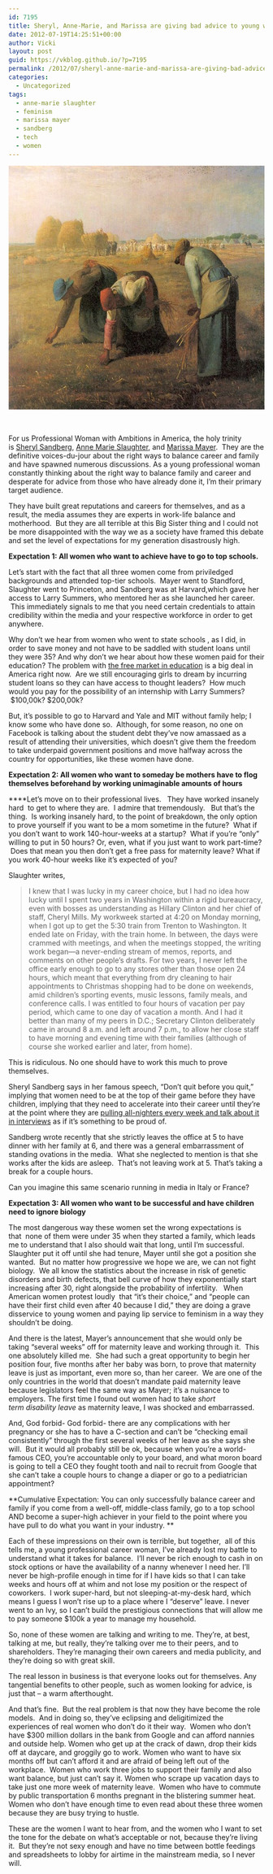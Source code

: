```yaml
---
id: 7195
title: Sheryl, Anne-Marie, and Marissa are giving bad advice to young women who desperately need good advice
date: 2012-07-19T14:25:51+00:00
author: Vicki
layout: post
guid: https://vkblog.github.io/?p=7195
permalink: /2012/07/sheryl-anne-marie-and-marissa-are-giving-bad-advice-to-young-women-who-desperately-need-good-advice/
categories:
  - Uncategorized
tags:
  - anne-marie slaughter
  - feminism
  - marissa mayer
  - sandberg
  - tech
  - women
---
```

<p style="text-align: center;">
  <a href="https://raw.githubusercontent.com/vkblog/vkblog.github.io/master/public/img/2012/07/750px-Millet_Gleaners.jpeg"><img class="aligncenter  wp-image-7196" title="750px-Millet_Gleaners" src="https://raw.githubusercontent.com/vkblog/vkblog.github.io/master/public/img/2012/07/750px-Millet_Gleaners.jpeg" alt="" width="600" height="480" /></a>
</p>

&nbsp;

For us Professional Woman with Ambitions in America, the holy trinity is <a href="http://www.ted.com/talks/sheryl_sandberg_why_we_have_too_few_women_leaders.html" target="_blank">Sheryl Sandberg</a>, <a href="http://www.theatlantic.com/magazine/archive/2012/07/why-women-still-can-8217-t-have-it-all/9020/" target="_blank">Anne Marie Slaughter</a>, and <a href="http://nymag.com/daily/intel/2012/07/mayer-yahoos-new-ceo-reveals-shes-pregnant.html" target="_blank">Marissa Mayer</a>.  They are the definitive voices-du-jour about the right ways to balance career and family and have spawned numerous discussions. As a young professional woman constantly thinking about the right way to balance family and career and desperate for advice from those who have already done it, I&#8217;m their primary target audience.

They have built great reputations and careers for themselves, and as a result, the media assumes they are experts in work-life balance and motherhood.  But they are all terrible at this Big Sister thing and I could not be more disappointed with the way we as a society have framed this debate and set the level of expectations for my generation disastrously high.

**Expectation 1: All women who want to achieve have to go to top schools.**

Let&#8217;s start with the fact that all three women come from priviledged backgrounds and attended top-tier schools.  Mayer went to Standford, Slaughter went to Princeton, and Sandberg was at Harvard,which gave her access to Larry Summers, who mentored her as she launched her career.  This immediately signals to me that you need certain credentials to attain credibility within the media and your respective workforce in order to get anywhere.

Why don&#8217;t we hear from women who went to state schools , as I did, in order to save money and not have to be saddled with student loans until they were 35? And why don&#8217;t we hear about how these women paid for their education? The problem with <a href="https://vkblog.github.io/2011/07/dont-major-in-history-for-the-love-of-charlemagne/" target="_blank">the free market in education</a> is a big deal in America right now.  Are we still encouraging girls to dream by incurring student loans so they can have access to thought leaders?  How much would you pay for the possibility of an internship with Larry Summers?  $100,00k? $200,00k?

But, it&#8217;s possible to go to Harvard and Yale and MIT without family help; I know some who have done so.  Although, for some reason, no one on Facebook is talking about the student debt they&#8217;ve now amassaed as a result of attending their universities, which doesn&#8217;t give them the freedom to take underpaid government positions and move halfway across the country for opportunities, like these women have done.

**Expectation 2: All women who want to someday be mothers have to flog themselves beforehand by working unimaginable amounts of hours**

****Let&#8217;s move on to their professional lives.   They have worked insanely hard  to get to where they are.  I admire that tremendously.   But that&#8217;s the thing.  Is working insanely hard, to the point of breakdown, the only option to prove yourself if you want to be a mom sometime in the future?  What if you don&#8217;t want to work 140-hour-weeks at a startup?  What if you&#8217;re &#8220;only&#8221; willing to put in 50 hours? Or, even, what if you just want to work part-time?  Does that mean you then don&#8217;t get a free pass for maternity leave? What if you work 40-hour weeks like it&#8217;s expected of you?

Slaughter writes,

> I knew that I was lucky in my career choice, but I had no idea how lucky until I spent two years in Washington within a rigid bureaucracy, even with bosses as understanding as Hillary Clinton and her chief of staff, Cheryl Mills. My workweek started at 4:20 on Monday morning, when I got up to get the 5:30 train from Trenton to Washington. It ended late on Friday, with the train home. In between, the days were crammed with meetings, and when the meetings stopped, the writing work began—a never-ending stream of memos, reports, and comments on other people’s drafts. For two years, I never left the office early enough to go to any stores other than those open 24 hours, which meant that everything from dry cleaning to hair appointments to Christmas shopping had to be done on weekends, amid children’s sporting events, music lessons, family meals, and conference calls. I was entitled to four hours of vacation per pay period, which came to one day of vacation a month. And I had it better than many of my peers in D.C.; Secretary Clinton deliberately came in around 8 a.m. and left around 7 p.m., to allow her close staff to have morning and evening time with their families (although of course she worked earlier and later, from home).

This is ridiculous. No one should have to work this much to prove themselves.

Sheryl Sandberg says in her famous speech, &#8220;Don&#8217;t quit before you quit,&#8221; implying that women need to be at the top of their game before they have children, implying that they need to accelerate into their career until they&#8217;re at the point where they are <a href="http://www.cnbc.com/id/48213365" target="_blank">pulling all-nighters every week and talk about it in interviews</a> as if it&#8217;s something to be proud of.

Sandberg wrote recently that she strictly leaves the office at 5 to have dinner with her family at 6, and there was a general embarrassment of standing ovations in the media.  What she neglected to mention is that she works after the kids are asleep.  That&#8217;s not leaving work at 5. That&#8217;s taking a break for a couple hours.

Can you imagine this same scenario running in media in Italy or France?

**Expectation 3: All women who want to be successful and have children need to ignore biology**

The most dangerous way these women set the wrong expectations is that  none of them were under 35 when they started a family, which leads me to understand that I also should wait that long, until I&#8217;m successful. Slaughter put it off until she had tenure, Mayer until she got a position she wanted.  But no matter how progressive we hope we are, we can not fight biology.  We all know the statistics about the increase in risk of genetic disorders and birth defects, that bell curve of how they exponentially start increasing after 30, right alongside the probability of infertility.   When American women protest loudly  that &#8220;it&#8217;s their choice,&#8221; and &#8220;people can have their first child even after 40 because I did,&#8221; they are doing a grave disservice to young women and paying lip service to feminism in a way they shouldn&#8217;t be doing.

And there is the latest, Mayer&#8217;s announcement that she would only be taking &#8220;several weeks&#8221; off for maternity leave and working through it.  This one absolutely killed me.  She had such a great opportunity to begin her position four, five months after her baby was born, to prove that maternity leave is just as important, even more so, than her career.  We are one of the only countries in the world that doesn&#8217;t mandate paid maternity leave because legislators feel the same way as Mayer; it&#8217;s a nuisance to employers. The first time I found out women had to take _short term disability leave_ as maternity leave, I was shocked and embarrassed.

And, God forbid- God forbid- there are any complications with her pregnancy or she has to have a C-section and can&#8217;t be &#8220;checking email consistently&#8221; through the first several weeks of her leave as she says she will.  But it would all probably still be ok, because when you&#8217;re a world-famous CEO, you&#8217;re accountable only to your board, and what moron board is going to tell a CEO they fought tooth and nail to recruit from Google that she can&#8217;t take a couple hours to change a diaper or go to a pediatrician appointment?

**Cumulative Expectation: You can only successfully balance career and family if you come from a well-off, middle-class family, go to a top school AND become a super-high achiever in your field to the point where you have pull to do what you want in your industry. **

Each of these impressions on their own is terrible, but together,  all of this tells me, a young professional career woman, I&#8217;ve already lost my battle to understand what it takes for balance.  I&#8217;ll never be rich enough to cash in on stock options or have the availability of a nanny whenever I need her. I&#8217;ll never be high-profile enough in time for if I have kids so that I can take weeks and hours off at whim and not lose my position or the respect of coworkers.  I work super-hard, but not sleeping-at-my-desk hard, which means I guess I won&#8217;t rise up to a place where I &#8220;deserve&#8221; leave. I never went to an Ivy, so I can&#8217;t build the prestigious connections that will allow me to pay someone $100k a year to manage my household.

So, none of these women are talking and writing to me. They&#8217;re, at best, talking at me, but really, they&#8217;re talking over me to their peers, and to shareholders. They&#8217;re managing their own careers and media publicity, and they&#8217;re doing so with great skill.

The real lesson in business is that everyone looks out for themselves. Any tangential benefits to other people, such as women looking for advice, is just that &#8211; a warm afterthought.

And that&#8217;s fine.  But the real problem is that now they have become the role models.  And in doing so, they&#8217;ve eclipsing and deligitimized the experiences of real women who don&#8217;t do it their way.  Women who don&#8217;t have $300 million dollars in the bank from Google and can afford nannies and outside help. Women who get up at the crack of dawn, drop their kids off at daycare, and groggily go to work. Women who want to have six months off but can&#8217;t afford it and are afraid of being left out of the workplace.  Women who work three jobs to support their family and also want balance, but just can&#8217;t say it. Women who scrape up vacation days to take just one more week of maternity leave.  Women who have to commute by public transportation 6 months pregnant in the blistering summer heat. Women who don&#8217;t have enough time to even read about these three women because they are busy trying to hustle.

These are the women I want to hear from, and the women who I want to set the tone for the debate on what&#8217;s acceptable or not, because they&#8217;re living it.  But they&#8217;re not sexy enough and have no time between bottle feedings and spreadsheets to lobby for airtime in the mainstream media, so I never will.

&nbsp;